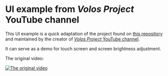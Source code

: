# UI example from *Volos Project* YouTube channel
This UI example is a quick adaptation of the project found on [this repository](https://github.com/VolosR/VolosSlider) and maintained by the creator of [*Volos Project* YouTube channel](https://www.youtube.com/@VolosProjects).

It can serve as a demo for touch screen and screen brightness adjustment.

The original video:

[![The original video](http://img.youtube.com/vi/4AFc1xohLFw/0.jpg)](http://www.youtube.com/watch?v=4AFc1xohLFw)

